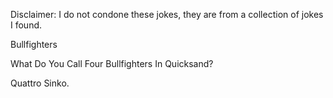 Disclaimer: I do not condone these jokes, they are from a collection of jokes I found.

Bullfighters

What Do You Call Four Bullfighters In Quicksand?


Quattro Sinko.

